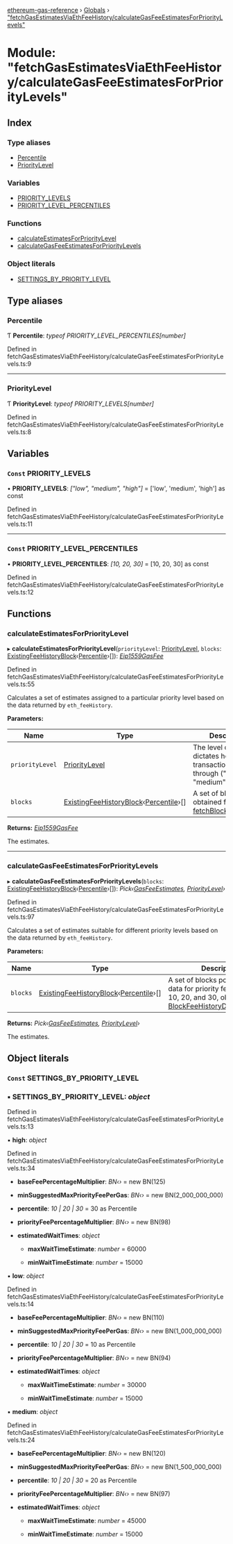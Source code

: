 [ethereum-gas-reference](../README.md) › [Globals](../globals.md) › ["fetchGasEstimatesViaEthFeeHistory/calculateGasFeeEstimatesForPriorityLevels"](_fetchgasestimatesviaethfeehistory_calculategasfeeestimatesforprioritylevels_.md)

# Module: "fetchGasEstimatesViaEthFeeHistory/calculateGasFeeEstimatesForPriorityLevels"

## Index

### Type aliases

* [Percentile](_fetchgasestimatesviaethfeehistory_calculategasfeeestimatesforprioritylevels_.md#percentile)
* [PriorityLevel](_fetchgasestimatesviaethfeehistory_calculategasfeeestimatesforprioritylevels_.md#prioritylevel)

### Variables

* [PRIORITY_LEVELS](_fetchgasestimatesviaethfeehistory_calculategasfeeestimatesforprioritylevels_.md#const-priority_levels)
* [PRIORITY_LEVEL_PERCENTILES](_fetchgasestimatesviaethfeehistory_calculategasfeeestimatesforprioritylevels_.md#const-priority_level_percentiles)

### Functions

* [calculateEstimatesForPriorityLevel](_fetchgasestimatesviaethfeehistory_calculategasfeeestimatesforprioritylevels_.md#calculateestimatesforprioritylevel)
* [calculateGasFeeEstimatesForPriorityLevels](_fetchgasestimatesviaethfeehistory_calculategasfeeestimatesforprioritylevels_.md#calculategasfeeestimatesforprioritylevels)

### Object literals

* [SETTINGS_BY_PRIORITY_LEVEL](_fetchgasestimatesviaethfeehistory_calculategasfeeestimatesforprioritylevels_.md#const-settings_by_priority_level)

## Type aliases

###  Percentile

Ƭ **Percentile**: *typeof PRIORITY_LEVEL_PERCENTILES[number]*

Defined in fetchGasEstimatesViaEthFeeHistory/calculateGasFeeEstimatesForPriorityLevels.ts:9

___

###  PriorityLevel

Ƭ **PriorityLevel**: *typeof PRIORITY_LEVELS[number]*

Defined in fetchGasEstimatesViaEthFeeHistory/calculateGasFeeEstimatesForPriorityLevels.ts:8

## Variables

### `Const` PRIORITY_LEVELS

• **PRIORITY_LEVELS**: *["low", "medium", "high"]* = ['low', 'medium', 'high'] as const

Defined in fetchGasEstimatesViaEthFeeHistory/calculateGasFeeEstimatesForPriorityLevels.ts:11

___

### `Const` PRIORITY_LEVEL_PERCENTILES

• **PRIORITY_LEVEL_PERCENTILES**: *[10, 20, 30]* = [10, 20, 30] as const

Defined in fetchGasEstimatesViaEthFeeHistory/calculateGasFeeEstimatesForPriorityLevels.ts:12

## Functions

###  calculateEstimatesForPriorityLevel

▸ **calculateEstimatesForPriorityLevel**(`priorityLevel`: [PriorityLevel](_fetchgasestimatesviaethfeehistory_calculategasfeeestimatesforprioritylevels_.md#prioritylevel), `blocks`: [ExistingFeeHistoryBlock](_fetchblockfeehistory_.md#existingfeehistoryblock)‹[Percentile](_fetchgasestimatesviaethfeehistory_calculategasfeeestimatesforprioritylevels_.md#percentile)›[]): *[Eip1559GasFee](_gasfeecontroller_.md#eip1559gasfee)*

Defined in fetchGasEstimatesViaEthFeeHistory/calculateGasFeeEstimatesForPriorityLevels.ts:55

Calculates a set of estimates assigned to a particular priority level based on the data returned
by `eth_feeHistory`.

**Parameters:**

Name | Type | Description |
------ | ------ | ------ |
`priorityLevel` | [PriorityLevel](_fetchgasestimatesviaethfeehistory_calculategasfeeestimatesforprioritylevels_.md#prioritylevel) | The level of fees that dictates how soon a transaction may go through ("low", "medium", or "high"). |
`blocks` | [ExistingFeeHistoryBlock](_fetchblockfeehistory_.md#existingfeehistoryblock)‹[Percentile](_fetchgasestimatesviaethfeehistory_calculategasfeeestimatesforprioritylevels_.md#percentile)›[] | A set of blocks as obtained from [fetchBlockFeeHistory](_fetchblockfeehistory_.md#fetchblockfeehistory). |

**Returns:** *[Eip1559GasFee](_gasfeecontroller_.md#eip1559gasfee)*

The estimates.

___

###  calculateGasFeeEstimatesForPriorityLevels

▸ **calculateGasFeeEstimatesForPriorityLevels**(`blocks`: [ExistingFeeHistoryBlock](_fetchblockfeehistory_.md#existingfeehistoryblock)‹[Percentile](_fetchgasestimatesviaethfeehistory_calculategasfeeestimatesforprioritylevels_.md#percentile)›[]): *Pick‹[GasFeeEstimates](_gasfeecontroller_.md#gasfeeestimates), [PriorityLevel](_fetchgasestimatesviaethfeehistory_calculategasfeeestimatesforprioritylevels_.md#prioritylevel)›*

Defined in fetchGasEstimatesViaEthFeeHistory/calculateGasFeeEstimatesForPriorityLevels.ts:97

Calculates a set of estimates suitable for different priority levels based on the data returned
by `eth_feeHistory`.

**Parameters:**

Name | Type | Description |
------ | ------ | ------ |
`blocks` | [ExistingFeeHistoryBlock](_fetchblockfeehistory_.md#existingfeehistoryblock)‹[Percentile](_fetchgasestimatesviaethfeehistory_calculategasfeeestimatesforprioritylevels_.md#percentile)›[] | A set of blocks populated with data for priority fee percentiles 10, 20, and 30, obtained via [BlockFeeHistoryDatasetFetcher](../classes/_fetchgasestimatesviaethfeehistory_blockfeehistorydatasetfetcher_.blockfeehistorydatasetfetcher.md). |

**Returns:** *Pick‹[GasFeeEstimates](_gasfeecontroller_.md#gasfeeestimates), [PriorityLevel](_fetchgasestimatesviaethfeehistory_calculategasfeeestimatesforprioritylevels_.md#prioritylevel)›*

The estimates.

## Object literals

### `Const` SETTINGS_BY_PRIORITY_LEVEL

### ▪ **SETTINGS_BY_PRIORITY_LEVEL**: *object*

Defined in fetchGasEstimatesViaEthFeeHistory/calculateGasFeeEstimatesForPriorityLevels.ts:13

▪ **high**: *object*

Defined in fetchGasEstimatesViaEthFeeHistory/calculateGasFeeEstimatesForPriorityLevels.ts:34

* **baseFeePercentageMultiplier**: *BN‹›* = new BN(125)

* **minSuggestedMaxPriorityFeePerGas**: *BN‹›* = new BN(2_000_000_000)

* **percentile**: *10 | 20 | 30* = 30 as Percentile

* **priorityFeePercentageMultiplier**: *BN‹›* = new BN(98)

* **estimatedWaitTimes**: *object*

  * **maxWaitTimeEstimate**: *number* = 60000

  * **minWaitTimeEstimate**: *number* = 15000

▪ **low**: *object*

Defined in fetchGasEstimatesViaEthFeeHistory/calculateGasFeeEstimatesForPriorityLevels.ts:14

* **baseFeePercentageMultiplier**: *BN‹›* = new BN(110)

* **minSuggestedMaxPriorityFeePerGas**: *BN‹›* = new BN(1_000_000_000)

* **percentile**: *10 | 20 | 30* = 10 as Percentile

* **priorityFeePercentageMultiplier**: *BN‹›* = new BN(94)

* **estimatedWaitTimes**: *object*

  * **maxWaitTimeEstimate**: *number* = 30000

  * **minWaitTimeEstimate**: *number* = 15000

▪ **medium**: *object*

Defined in fetchGasEstimatesViaEthFeeHistory/calculateGasFeeEstimatesForPriorityLevels.ts:24

* **baseFeePercentageMultiplier**: *BN‹›* = new BN(120)

* **minSuggestedMaxPriorityFeePerGas**: *BN‹›* = new BN(1_500_000_000)

* **percentile**: *10 | 20 | 30* = 20 as Percentile

* **priorityFeePercentageMultiplier**: *BN‹›* = new BN(97)

* **estimatedWaitTimes**: *object*

  * **maxWaitTimeEstimate**: *number* = 45000

  * **minWaitTimeEstimate**: *number* = 15000
